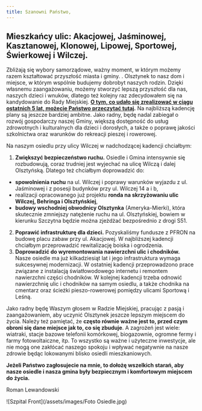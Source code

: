 ```yaml
---
title: Szanowni Państwo,
---
```

## Mieszkańcy ulic: Akacjowej, Jaśminowej, Kasztanowej, Klonowej, Lipowej, Sportowej, Świerkowej i Wilczej.
Zbliżają się wybory samorządowe, ważny moment, w którym możemy razem kształtować przyszłość miasta i gminy. . Olsztynek to nasz dom i miejsce, w którym wspólnie budujemy dobrobyt naszych rodzin. Dzięki własnemu zaangażowaniu, możemy stworzyć lepszą przyszłość dla nas, naszych dzieci i wnuków,  dlatego też kolejny raz zdecydowałem się na kandydowanie do Rady Miejskiej.
**[O tym, co udało się zrealizować w ciągu ostatnich 5 lat, możecie Państwo przeczytać tutaj](/obietnicez2014).**
Na najbliższą kadencję plany są jeszcze bardziej ambitne. Jako radny, będę nadal zabiegał o rozwój gospodarczy naszej Gminy, większą dostępność do usług zdrowotnych i kulturalnych dla dzieci i dorosłych, a także o poprawę jakości szkolnictwa oraz warunków do rekreacji pieszej i rowerowej.

Na naszym osiedlu przy ulicy Wilczej w nadchodzącej kadencji chciałbym:

1.	**Zwiększyć bezpieczeństwo ruchu.**  Osiedle i Gmina intensywnie się rozbudowują, coraz trudniej jest wyjechać na ulicę Wilczą i dalej Olsztyńską. Dlatego też chciałbym doprowadzić do:
-	**spowolnienia ruchu** na ul. Wilczej i poprawy warunków wyjazdu z ul. Jaśminowej i z posesji budynków  przy ul. Wilczej 14 a i b,
-	realizacji opracowanego już projektu **ronda na skrzyżowaniu ulic Wilczej, Behringa i Olsztyńskiej**,
-	**budowy wschodniej obwodnicy Olsztynka** (Ameryka-Mierki), która skutecznie zmniejszy natężenie ruchu na ul. Olsztyńskiej, bowiem w kierunku Szczytna będzie można zjeżdżać bezpośrednio z drogi S51.
2.	**Poprawić infrastrukturę dla dzieci.** Pozyskaliśmy fundusze z PFRON na budowę placu zabaw przy ul. Akacjowej. W najbliższej kadencji chciałbym przeprowadzić rewitalizację boiska i ogrodzenia.
3.	**Doprowadzić do wyremontowania nawierzchni ulic i chodników.** Nasze osiedle ma już kilkadziesiąt lat i jego infrastruktura wymaga sukcesywnej modernizacji. W ostatniej kadencji przeprowadzono prace związane z instalacją światłowodowego internetu i remontem nawierzchni części chodników. W kolejnej kadencji trzeba odnowić nawierzchnię ulic i chodników na samym osiedlu, a także chodnika na cmentarz oraz ścieżki pieszo-rowerowej pomiędzy ulicami Sportową i Leśną.

Jako radny będę Waszym głosem w Radzie Miejskiej, pracując z pasją i zaangażowaniem, aby uczynić Olsztynek jeszcze lepszym miejscem do życia. Należy też pamiętać, że **często równie ważne jest to, przed czym obroni się dane miejsce jak to, co się zbuduje**. A zagrożeń jest wiele: wiatraki, stacje bazowe telefonii komórkowej, biogazownie, ogromne fermy i farmy fotowoltaiczne, itp. To wszystko są ważne i użyteczne inwestycje, ale nie mogą one zakłócać naszego spokoju i wpływać negatywnie na nasze zdrowie będąc lokowanymi blisko osiedli mieszkaniowych.


**Jeżeli Państwo zagłosujecie na mnie, to dołożę wszelkich starań, aby nasze osiedle i nasza gmina były bezpiecznym i komfortowym miejscem do życia.**

Roman Lewandowski

![Szpital Front](/assets/images/Foto Osiedle.jpg)

<style>
  .sidebar {
    display: block !important;
  }
</style>

